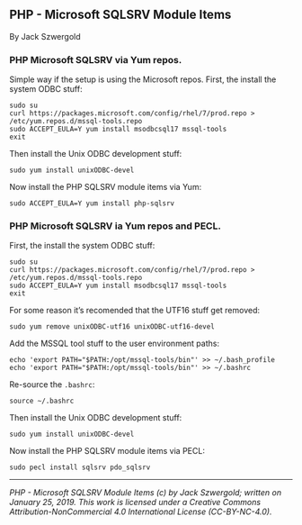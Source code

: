 ## PHP - Microsoft SQLSRV Module Items

By Jack Szwergold

### PHP Microsoft SQLSRV via Yum repos.

Simple way if the setup is using the Microsoft repos. First, the install the system ODBC stuff:

	sudo su
	curl https://packages.microsoft.com/config/rhel/7/prod.repo > /etc/yum.repos.d/mssql-tools.repo
	sudo ACCEPT_EULA=Y yum install msodbcsql17 mssql-tools
	exit

Then install the Unix ODBC development stuff:

	sudo yum install unixODBC-devel

Now install the PHP SQLSRV module items via Yum:

	sudo ACCEPT_EULA=Y yum install php-sqlsrv

### PHP Microsoft SQLSRV ia Yum repos and PECL.

First, the install the system ODBC stuff:

	sudo su
	curl https://packages.microsoft.com/config/rhel/7/prod.repo > /etc/yum.repos.d/mssql-tools.repo
	sudo ACCEPT_EULA=Y yum install msodbcsql17 mssql-tools
	exit

For some reason it’s recomended that the UTF16 stuff get removed:

	sudo yum remove unixODBC-utf16 unixODBC-utf16-devel

Add the MSSQL tool stuff to the user environment paths:

	echo 'export PATH="$PATH:/opt/mssql-tools/bin"' >> ~/.bash_profile
	echo 'export PATH="$PATH:/opt/mssql-tools/bin"' >> ~/.bashrc

Re-source the `.bashrc`:

	source ~/.bashrc

Then install the Unix ODBC development stuff:

	sudo yum install unixODBC-devel

Now install the PHP SQLSRV module items via PECL:

	sudo pecl install sqlsrv pdo_sqlsrv

***

*PHP - Microsoft SQLSRV Module Items (c) by Jack Szwergold; written on January 25, 2019. This work is licensed under a Creative Commons Attribution-NonCommercial 4.0 International License (CC-BY-NC-4.0).*